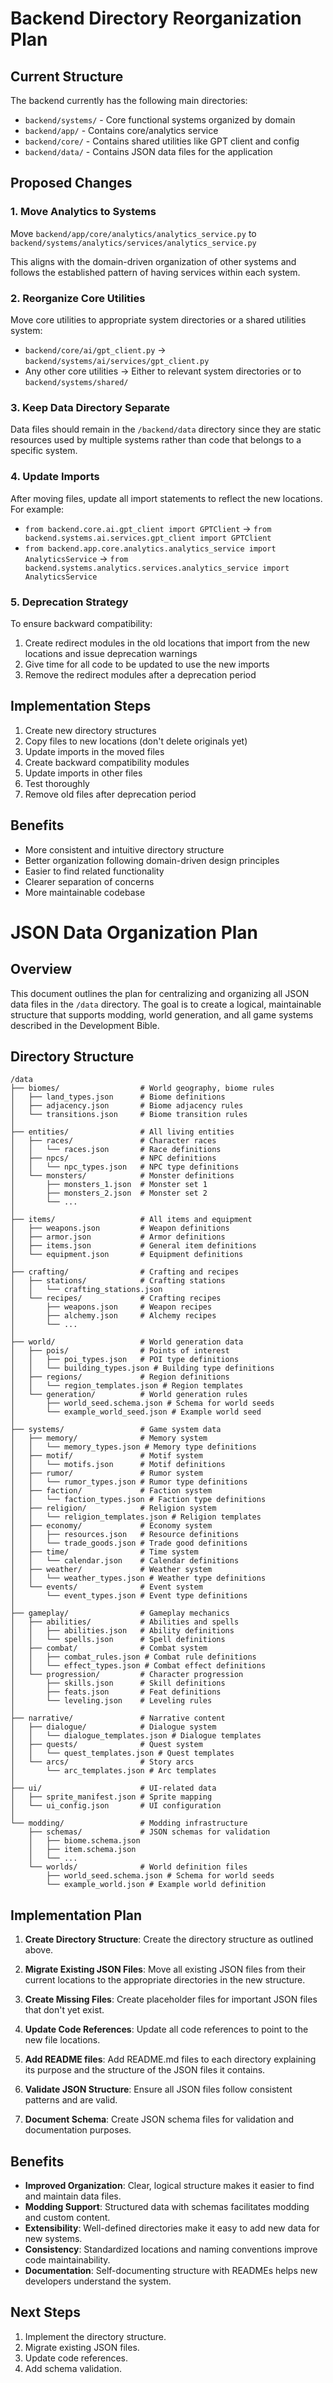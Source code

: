 # Backend Directory Reorganization Plan

## Current Structure
The backend currently has the following main directories:
- `backend/systems/` - Core functional systems organized by domain
- `backend/app/` - Contains core/analytics service
- `backend/core/` - Contains shared utilities like GPT client and config
- `backend/data/` - Contains JSON data files for the application

## Proposed Changes

### 1. Move Analytics to Systems

Move `backend/app/core/analytics/analytics_service.py` to `backend/systems/analytics/services/analytics_service.py`

This aligns with the domain-driven organization of other systems and follows the established pattern of having services within each system.

### 2. Reorganize Core Utilities

Move core utilities to appropriate system directories or a shared utilities system:

- `backend/core/ai/gpt_client.py` → `backend/systems/ai/services/gpt_client.py`
- Any other core utilities → Either to relevant system directories or to `backend/systems/shared/`

### 3. Keep Data Directory Separate

Data files should remain in the `/backend/data` directory since they are static resources used by multiple systems rather than code that belongs to a specific system.

### 4. Update Imports

After moving files, update all import statements to reflect the new locations. For example:
- `from backend.core.ai.gpt_client import GPTClient` → `from backend.systems.ai.services.gpt_client import GPTClient`
- `from backend.app.core.analytics.analytics_service import AnalyticsService` → `from backend.systems.analytics.services.analytics_service import AnalyticsService`

### 5. Deprecation Strategy

To ensure backward compatibility:
1. Create redirect modules in the old locations that import from the new locations and issue deprecation warnings
2. Give time for all code to be updated to use the new imports
3. Remove the redirect modules after a deprecation period

## Implementation Steps

1. Create new directory structures
2. Copy files to new locations (don't delete originals yet)
3. Update imports in the moved files
4. Create backward compatibility modules
5. Update imports in other files
6. Test thoroughly
7. Remove old files after deprecation period

## Benefits

- More consistent and intuitive directory structure
- Better organization following domain-driven design principles
- Easier to find related functionality
- Clearer separation of concerns
- More maintainable codebase 

# JSON Data Organization Plan

## Overview
This document outlines the plan for centralizing and organizing all JSON data files in the `/data` directory. The goal is to create a logical, maintainable structure that supports modding, world generation, and all game systems described in the Development Bible.

## Directory Structure

```
/data
├── biomes/                  # World geography, biome rules
│   ├── land_types.json      # Biome definitions
│   ├── adjacency.json       # Biome adjacency rules
│   └── transitions.json     # Biome transition rules
│   
├── entities/                # All living entities
│   ├── races/               # Character races
│   │   └── races.json       # Race definitions
│   ├── npcs/                # NPC definitions
│   │   └── npc_types.json   # NPC type definitions
│   └── monsters/            # Monster definitions
│       ├── monsters_1.json  # Monster set 1
│       ├── monsters_2.json  # Monster set 2
│       └── ...
│   
├── items/                   # All items and equipment
│   ├── weapons.json         # Weapon definitions
│   ├── armor.json           # Armor definitions
│   ├── items.json           # General item definitions
│   └── equipment.json       # Equipment definitions
│   
├── crafting/                # Crafting and recipes
│   ├── stations/            # Crafting stations
│   │   └── crafting_stations.json
│   └── recipes/             # Crafting recipes
│       ├── weapons.json     # Weapon recipes
│       ├── alchemy.json     # Alchemy recipes
│       └── ...
│   
├── world/                   # World generation data
│   ├── pois/                # Points of interest
│   │   ├── poi_types.json   # POI type definitions
│   │   └── building_types.json # Building type definitions
│   ├── regions/             # Region definitions
│   │   └── region_templates.json # Region templates
│   └── generation/          # World generation rules
│       ├── world_seed.schema.json # Schema for world seeds
│       └── example_world_seed.json # Example world seed
│   
├── systems/                 # Game system data
│   ├── memory/              # Memory system
│   │   └── memory_types.json # Memory type definitions
│   ├── motif/               # Motif system
│   │   └── motifs.json      # Motif definitions
│   ├── rumor/               # Rumor system
│   │   └── rumor_types.json # Rumor type definitions
│   ├── faction/             # Faction system
│   │   └── faction_types.json # Faction type definitions
│   ├── religion/            # Religion system
│   │   └── religion_templates.json # Religion templates
│   ├── economy/             # Economy system
│   │   ├── resources.json   # Resource definitions
│   │   └── trade_goods.json # Trade good definitions
│   ├── time/                # Time system
│   │   └── calendar.json    # Calendar definitions
│   ├── weather/             # Weather system
│   │   └── weather_types.json # Weather type definitions
│   └── events/              # Event system
│       └── event_types.json # Event type definitions
│   
├── gameplay/                # Gameplay mechanics
│   ├── abilities/           # Abilities and spells
│   │   ├── abilities.json   # Ability definitions
│   │   └── spells.json      # Spell definitions
│   ├── combat/              # Combat system
│   │   ├── combat_rules.json # Combat rule definitions
│   │   └── effect_types.json # Combat effect definitions
│   └── progression/         # Character progression
│       ├── skills.json      # Skill definitions
│       ├── feats.json       # Feat definitions
│       └── leveling.json    # Leveling rules
│   
├── narrative/               # Narrative content
│   ├── dialogue/            # Dialogue system
│   │   └── dialogue_templates.json # Dialogue templates
│   ├── quests/              # Quest system
│   │   └── quest_templates.json # Quest templates
│   └── arcs/                # Story arcs
│       └── arc_templates.json # Arc templates
│   
├── ui/                      # UI-related data
│   ├── sprite_manifest.json # Sprite mapping 
│   └── ui_config.json       # UI configuration
│   
└── modding/                 # Modding infrastructure
    ├── schemas/             # JSON schemas for validation
    │   ├── biome.schema.json
    │   ├── item.schema.json
    │   └── ...
    └── worlds/              # World definition files
        ├── world_seed.schema.json # Schema for world seeds
        └── example_world.json # Example world definition
```

## Implementation Plan

1. **Create Directory Structure**: Create the directory structure as outlined above.

2. **Migrate Existing JSON Files**: Move all existing JSON files from their current locations to the appropriate directories in the new structure.

3. **Create Missing Files**: Create placeholder files for important JSON files that don't yet exist.

4. **Update Code References**: Update all code references to point to the new file locations.

5. **Add README files**: Add README.md files to each directory explaining its purpose and the structure of the JSON files it contains.

6. **Validate JSON Structure**: Ensure all JSON files follow consistent patterns and are valid.

7. **Document Schema**: Create JSON schema files for validation and documentation purposes.

## Benefits

- **Improved Organization**: Clear, logical structure makes it easier to find and maintain data files.
- **Modding Support**: Structured data with schemas facilitates modding and custom content.
- **Extensibility**: Well-defined directories make it easy to add new data for new systems.
- **Consistency**: Standardized locations and naming conventions improve code maintainability.
- **Documentation**: Self-documenting structure with READMEs helps new developers understand the system.

## Next Steps

1. Implement the directory structure.
2. Migrate existing JSON files.
3. Update code references.
4. Add schema validation. 